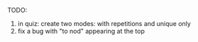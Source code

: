 TODO:
1. in quiz: create two modes: with repetitions and unique only
2. fix a bug with "to nod" appearing at the top
